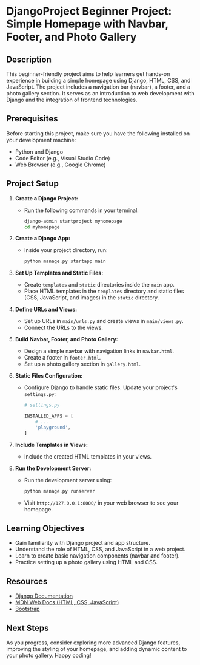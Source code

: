 # DjangoProject Beginner Project: Simple Homepage with Navbar, Footer, and Photo Gallery

## Description

This beginner-friendly project aims to help learners get hands-on experience in building a simple homepage using Django, HTML, CSS, and JavaScript. The project includes a navigation bar (navbar), a footer, and a photo gallery section. It serves as an introduction to web development with Django and the integration of frontend technologies. 

## Prerequisites

Before starting this project, make sure you have the following installed on your development machine:

- Python and Django
- Code Editor (e.g., Visual Studio Code)
- Web Browser (e.g., Google Chrome)

## Project Setup

1. **Create a Django Project:**
   - Run the following commands in your terminal:
     ```bash
     django-admin startproject myhomepage
     cd myhomepage
     ```

2. **Create a Django App:**
   - Inside your project directory, run:
     ```bash
     python manage.py startapp main
     ```

3. **Set Up Templates and Static Files:**
   - Create `templates` and `static` directories inside the `main` app.
   - Place HTML templates in the `templates` directory and static files (CSS, JavaScript, and images) in the `static` directory.

4. **Define URLs and Views:**
   - Set up URLs in `main/urls.py` and create views in `main/views.py`.
   - Connect the URLs to the views.

5. **Build Navbar, Footer, and Photo Gallery:**
   - Design a simple navbar with navigation links in `navbar.html`.
   - Create a footer in `footer.html`.
   - Set up a photo gallery section in `gallery.html`.

6. **Static Files Configuration:**
   - Configure Django to handle static files. Update your project's `settings.py`:
     ```python
     # settings.py

     INSTALLED_APPS = [
         # ...
         'playground',
     ]


7. **Include Templates in Views:**
   - Include the created HTML templates in your views.

8. **Run the Development Server:**
   - Run the development server using:
     ```bash
     python manage.py runserver
     ```

   - Visit `http://127.0.0.1:8000/` in your web browser to see your homepage.

## Learning Objectives

- Gain familiarity with Django project and app structure.
- Understand the role of HTML, CSS, and JavaScript in a web project.
- Learn to create basic navigation components (navbar and footer).
- Practice setting up a photo gallery using HTML and CSS.

## Resources

- [Django Documentation](https://docs.djangoproject.com/)
- [MDN Web Docs (HTML, CSS, JavaScript)](https://developer.mozilla.org/)
- [Bootstrap](https://getbootstrap.com/)

## Next Steps

As you progress, consider exploring more advanced Django features, improving the styling of your homepage, and adding dynamic content to your photo gallery. Happy coding!

